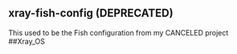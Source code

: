 ## xray-fish-config (DEPRECATED)

This used to be the Fish configuration from my CANCELED project ##Xray_OS
